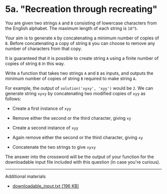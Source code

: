 
# 5a. "Recreation through recreating"

You are given two strings `A` and `B` consisting of lowercase characters from
the English alphabet. The maximum length of each string is `10^5`.

Your aim is to generate `A` by concatenating a minimum number of copies of `B`.
Before concatenating a copy of string `B` you can choose to remove any number of
characters from that copy.

It is guaranteed that it is possible to create string `A` using a finite number
of copies of string `B` in this way.

Write a function that takes two strings `A` and `B` as inputs, and outputs the
minimum number of copies of string `B` required to make string `A`.

For example, the output of `solution('xyxy', 'xyy')` would be `2`. We can
generate string `xyxy` by concatenating two modified copies of `xyy` as follows:

  - Create a first instance of `xyy`
  
  - Remove either the second or the third character, giving `xy`
  
  - Create a second instance of `xyy`
  
  - Again remove either the second or the third character, giving `xy`
  
  - Concatenate the two strings to give `xyxy`

The answer into the crossword will be the output of your function for the
downloadable input file included with this question (in case you're curious).

----

Additional materials

  - [downloadable_input.txt (196 KB)](downloadable_input.txt)